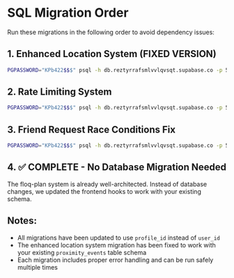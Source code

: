 # SQL Migration Order

Run these migrations in the following order to avoid dependency issues:

## 1. Enhanced Location System (FIXED VERSION)
```bash
PGPASSWORD="KPb422$$$" psql -h db.reztyrrafsmlvvlqvsqt.supabase.co -p 5432 -U postgres -d postgres -f sql/01_enhanced_location_system_fixed.sql
```

## 2. Rate Limiting System
```bash
PGPASSWORD="KPb422$$$" psql -h db.reztyrrafsmlvvlqvsqt.supabase.co -p 5432 -U postgres -d postgres -f sql/add_rate_limiting_system.sql
```

## 3. Friend Request Race Conditions Fix
```bash
PGPASSWORD="KPb422$$$" psql -h db.reztyrrafsmlvvlqvsqt.supabase.co -p 5432 -U postgres -d postgres -f sql/fix_friend_request_race_conditions.sql
```

## 4. ✅ COMPLETE - No Database Migration Needed
The floq-plan system is already well-architected. Instead of database changes, we updated the frontend hooks to work with your existing schema.

## Notes:
- All migrations have been updated to use `profile_id` instead of `user_id`
- The enhanced location system migration has been fixed to work with your existing `proximity_events` table schema
- Each migration includes proper error handling and can be run safely multiple times